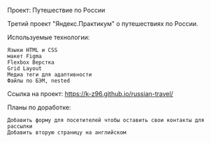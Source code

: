 Проект: Путешествие по России

Третий проект "Яндекс.Практикум" о путешествиях по России. 


Используемые технологии:

    Языки HTML и CSS
    макет Figma
    Flexbox Верстка
    Grid Layout
    Медиа теги для адаптивности
    Файлы по БЭМ, nested

Ссылка на проект: https://k-z96.github.io/russian-travel/

Планы по доработке:

    Добавить форму для посетителей чтобы оставить свои контакты для рассылки
    Добавить вторую страницу на английском 

